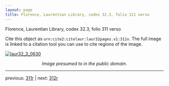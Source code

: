 ```yaml
---
layout: page
title: Florence, Laurentian Library, codex 32.3, folio 311 verso
---
```


Florence, Laurentian Library, codex 32.3, folio 311 verso

Cite this object as `urn:cite2:citelaur:laur32pages.v1:311v`.  The full image is linked to a citation tool you can use to cite regions of the image.

[![laur32_3_0630](http://www.homermultitext.org/iipsrv?IIIF=/project/homer/pyramidal/deepzoom/citelaur/laur32imgs/v1/laur32_3_0630.tif/full/800,/0/default.jpg)](http://www.homermultitext.org/ict2/?urn=urn:cite2:citelaur:laur32imgs.v1:laur32_3_0630) 

<p style="text-align: center; font-style: italic;">Image presumed to in the public domain.</p>

---

previous: [311r](../311r/) | next: [312r](../312r/)